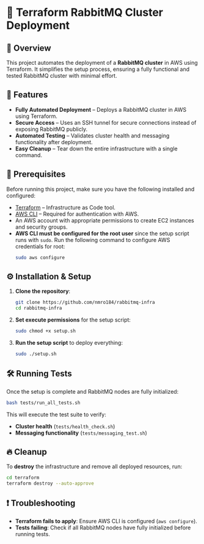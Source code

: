 # 🐇 Terraform RabbitMQ Cluster Deployment

## 📌 Overview
This project automates the deployment of a **RabbitMQ cluster** in AWS using Terraform. It simplifies the setup process, ensuring a fully functional and tested RabbitMQ cluster with minimal effort.

## 🚀 Features
- **Fully Automated Deployment** – Deploys a RabbitMQ cluster in AWS using Terraform.
- **Secure Access** – Uses an SSH tunnel for secure connections instead of exposing RabbitMQ publicly.
- **Automated Testing** – Validates cluster health and messaging functionality after deployment.
- **Easy Cleanup** – Tear down the entire infrastructure with a single command.

## 🔧 Prerequisites
Before running this project, make sure you have the following installed and configured:

- [Terraform](https://developer.hashicorp.com/terraform/downloads) – Infrastructure as Code tool.
- [AWS CLI](https://docs.aws.amazon.com/cli/latest/userguide/install-cliv2.html) – Required for authentication with AWS.
- An AWS account with appropriate permissions to create EC2 instances and security groups.
- **AWS CLI must be configured for the root user** since the setup script runs with `sudo`. Run the following command to configure AWS credentials for root:
  ```bash
  sudo aws configure

## ⚙️ Installation & Setup
1. **Clone the repository**:
   ```bash
   git clone https://github.com/nmro184/rabbitmq-infra
   cd rabbitmq-infra
   ```

2. **Set execute permissions** for the setup script:
   ```bash
   sudo chmod +x setup.sh
   ```

3. **Run the setup script** to deploy everything:
   ```bash
   sudo ./setup.sh
   ```

## 🛠 Running Tests
Once the setup is complete and RabbitMQ nodes are fully initialized:

```bash
bash tests/run_all_tests.sh
```

This will execute the test suite to verify:
- **Cluster health** (`tests/health_check.sh`)
- **Messaging functionality** (`tests/messaging_test.sh`)

## 🔥 Cleanup
To **destroy** the infrastructure and remove all deployed resources, run:

```bash
cd terraform
terraform destroy --auto-approve
```

## ❗ Troubleshooting
- **Terraform fails to apply**: Ensure AWS CLI is configured (`aws configure`).
- **Tests failing**: Check if all RabbitMQ nodes have fully initialized before running tests.

